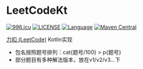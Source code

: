 # LeetCodeKt

[![996.icu](https://img.shields.io/badge/link-996.icu-red.svg)](https://996.icu)
[![LICENSE](https://img.shields.io/badge/license-Anti%20996-blue.svg)](https://github.com/kun368/LeetCodeKt/blob/master/LICENSE)
[![Language](https://img.shields.io/badge/language-kotlin-orange.svg)](https://github.com/kun368/LeetCodeKt)
[![Maven Central](https://img.shields.io/maven-central/v/org.apache.maven/apache-maven.svg)](https://github.com/kun368/ACManager)

[力扣 (LeetCode)](https://leetcode-cn.com/) Kotlin实现

- 包名按照题号排列：cat{题号/100} > p{题号}
- 部分题目有多种解法版本，放在v1/v2/v3...下
